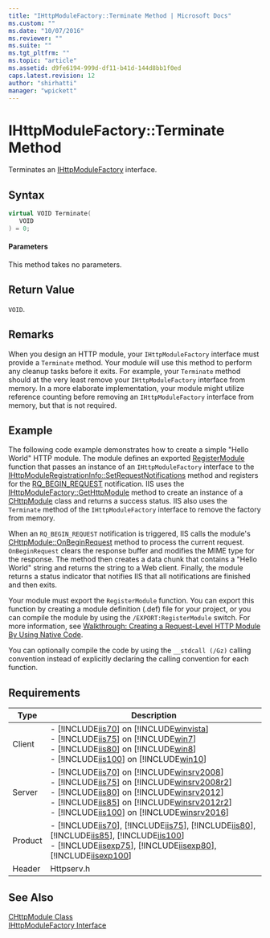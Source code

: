 ```yaml
---
title: "IHttpModuleFactory::Terminate Method | Microsoft Docs"
ms.custom: ""
ms.date: "10/07/2016"
ms.reviewer: ""
ms.suite: ""
ms.tgt_pltfrm: ""
ms.topic: "article"
ms.assetid: d9fe6194-999d-df11-b41d-144d8bb1f0ed
caps.latest.revision: 12
author: "shirhatti"
manager: "wpickett"
---
```

# IHttpModuleFactory::Terminate Method
Terminates an [IHttpModuleFactory](../../../webdevelopment-reference\native-code-api\webdev-native-api-reference/ihttpmodulefactory-interface.md) interface.  
  
## Syntax  
  
```cpp  
virtual VOID Terminate(  
   VOID  
) = 0;  
```  
  
#### Parameters  
 This method takes no parameters.  
  
## Return Value  
 `VOID`.  
  
## Remarks  
 When you design an HTTP module, your `IHttpModuleFactory` interface must provide a `Terminate` method. Your module will use this method to perform any cleanup tasks before it exits. For example, your `Terminate` method should at the very least remove your `IHttpModuleFactory` interface from memory. In a more elaborate implementation, your module might utilize reference counting before removing an `IHttpModuleFactory` interface from memory, but that is not required.  
  
## Example  
 The following code example demonstrates how to create a simple "Hello World" HTTP module. The module defines an exported [RegisterModule](../../../webdevelopment-reference\native-code-api\webdev-native-api-reference/pfn-registermodule-function.md) function that passes an instance of an `IHttpModuleFactory` interface to the [IHttpModuleRegistrationInfo::SetRequestNotifications](../../../webdevelopment-reference\native-code-api\webdev-native-api-reference/ihttpmoduleregistrationinfo-setrequestnotifications-method.md) method and registers for the [RQ_BEGIN_REQUEST](../../../webdevelopment-reference\native-code-api\webdev-native-api-reference/request-processing-constants.md) notification. IIS uses the [IHttpModuleFactory::GetHttpModule](../../../webdevelopment-reference\native-code-api\webdev-native-api-reference/ihttpmodulefactory-gethttpmodule-method.md) method to create an instance of a [CHttpModule](../../../webdevelopment-reference\native-code-api\webdev-native-api-reference/chttpmodule-class.md) class and returns a success status. IIS also uses the `Terminate` method of the `IHttpModuleFactory` interface to remove the factory from memory.  
  
 When an `RQ_BEGIN_REQUEST` notification is triggered, IIS calls the module's [CHttpModule::OnBeginRequest](../../../webdevelopment-reference\native-code-api\webdev-native-api-reference/chttpmodule-onbeginrequest-method.md) method to process the current request. `OnBeginRequest` clears the response buffer and modifies the MIME type for the response. The method then creates a data chunk that contains a "Hello World" string and returns the string to a Web client. Finally, the module returns a status indicator that notifies IIS that all notifications are finished and then exits.  
  
<!-- TODO: review snippet reference  [!CODE [CHttpModuleHelloWorld#1](CHttpModuleHelloWorld#1)]  -->  
  
 Your module must export the `RegisterModule` function. You can export this function by creating a module definition (.def) file for your project, or you can compile the module by using the `/EXPORT:RegisterModule` switch. For more information, see [Walkthrough: Creating a Request-Level HTTP Module By Using Native Code](../../../webdevelopment-reference\native-code-development-overview\native-code-dev-overview/walkthrough-creating-a-request-level-http-module-by-using-native-code.md).  
  
 You can optionally compile the code by using the `__stdcall (/Gz)` calling convention instead of explicitly declaring the calling convention for each function.  
  
## Requirements  
  
|Type|Description|  
|----------|-----------------|  
|Client|-   [!INCLUDE[iis70](../../../wmi-provider/includes/iis70-md.md)] on [!INCLUDE[winvista](../../../wmi-provider/includes/winvista-md.md)]<br />-   [!INCLUDE[iis75](../../../wmi-provider/includes/iis75-md.md)] on [!INCLUDE[win7](../../../wmi-provider/includes/win7-md.md)]<br />-   [!INCLUDE[iis80](../../../wmi-provider/includes/iis80-md.md)] on [!INCLUDE[win8](../../../wmi-provider/includes/win8-md.md)]<br />-   [!INCLUDE[iis100](../../../wmi-provider/includes/iis100-md.md)] on [!INCLUDE[win10](../../../wmi-provider/includes/win10-md.md)]|  
|Server|-   [!INCLUDE[iis70](../../../wmi-provider/includes/iis70-md.md)] on [!INCLUDE[winsrv2008](../../../wmi-provider/includes/winsrv2008-md.md)]<br />-   [!INCLUDE[iis75](../../../wmi-provider/includes/iis75-md.md)] on [!INCLUDE[winsrv2008r2](../../../wmi-provider/includes/winsrv2008r2-md.md)]<br />-   [!INCLUDE[iis80](../../../wmi-provider/includes/iis80-md.md)] on [!INCLUDE[winsrv2012](../../../wmi-provider/includes/winsrv2012-md.md)]<br />-   [!INCLUDE[iis85](../../../wmi-provider/includes/iis85-md.md)] on [!INCLUDE[winsrv2012r2](../../../wmi-provider/includes/winsrv2012r2-md.md)]<br />-   [!INCLUDE[iis100](../../../wmi-provider/includes/iis100-md.md)] on [!INCLUDE[winsrv2016](../../../wmi-provider/includes/winsrv2016-md.md)]|  
|Product|-   [!INCLUDE[iis70](../../../wmi-provider/includes/iis70-md.md)], [!INCLUDE[iis75](../../../wmi-provider/includes/iis75-md.md)], [!INCLUDE[iis80](../../../wmi-provider/includes/iis80-md.md)], [!INCLUDE[iis85](../../../wmi-provider/includes/iis85-md.md)], [!INCLUDE[iis100](../../../wmi-provider/includes/iis100-md.md)]<br />-   [!INCLUDE[iisexp75](../../../webdevelopment-reference\native-code-api\webdev-native-api-reference/includes/iisexp75-md.md)], [!INCLUDE[iisexp80](../../../webdevelopment-reference\native-code-api\webdev-native-api-reference/includes/iisexp80-md.md)], [!INCLUDE[iisexp100](../../../webdevelopment-reference\native-code-api\webdev-native-api-reference/includes/iisexp100-md.md)]|  
|Header|Httpserv.h|  
  
## See Also  
 [CHttpModule Class](../../../webdevelopment-reference\native-code-api\webdev-native-api-reference/chttpmodule-class.md)   
 [IHttpModuleFactory Interface](../../../webdevelopment-reference\native-code-api\webdev-native-api-reference/ihttpmodulefactory-interface.md)